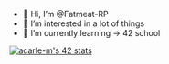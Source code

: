- 👋 Hi, I’m @Fatmeat-RP
- 👀 I’m interested in a lot of things
- 🌱 I’m currently learning -> 42 school

<a href="https://github.com/JaeSeoKim/badge42"><img src="https://badge42.vercel.app/api/v2/cl1z3icvp004909l06c3tk9ay/stats?cursusId=21&coalitionId=49" alt="acarle-m's 42 stats" /></a>

<!---
Fatmeat-RP/Fatmeat-RP is a ✨ special ✨ repository because its `README.md` (this file) appears on your GitHub profile.
You can click the Preview link to take a look at your changes.
--->
